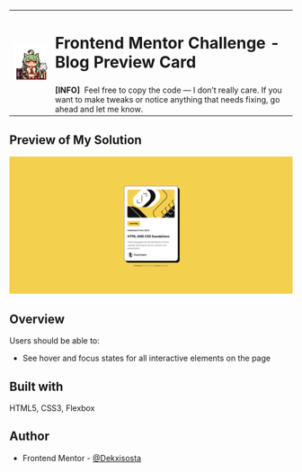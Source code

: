 <table>
  <tr>
    <td rowspan="2"><img src="azur-lane-akashi.gif" width="180"></img></td>
    <td colspan="5"><h1> Frontend Mentor Challenge - Blog Preview Card </h1></td>
  </tr>
  <tr>
    <td colspan="5">
      <b>[INFO]</b>
      &nbspFeel free to copy the code — I don’t really care. If you want to make tweaks or notice anything that needs fixing, go ahead and let me know.
    </td>
  </tr>
</table>

## Preview of My Solution
![](./final-output.png)

## Overview
Users should be able to:
- See hover and focus states for all interactive elements on the page



## Built with
HTML5, CSS3, Flexbox

## Author
- Frontend Mentor - [@Dekxisosta](https://www.frontendmentor.io/profile/Dekxisosta)
